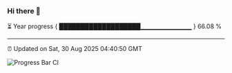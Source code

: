 ### Hi there 👋

⏳ Year progress { ███████████████████▁▁▁▁▁▁▁▁▁▁▁ } 66.08 %

---

⏰ Updated on Sat, 30 Aug 2025 04:40:50 GMT

![Progress Bar CI](https://github.com/IshwaranRudhara/GIT-ACTION/workflows/Progress%20Bar%20CI/badge.svg)

